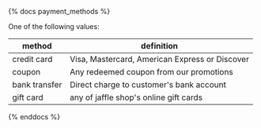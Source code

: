{% docs payment_methods %}

One of the following values:

| method         | definition                                       |
|----------------|--------------------------------------------------|
| credit card    | Visa, Mastercard, American Express or Discover   |
| coupon         | Any redeemed coupon from our promotions          |
| bank transfer  | Direct charge to customer's bank account         |
| gift card      | any of jaffle shop's online gift cards           |


{% enddocs %}